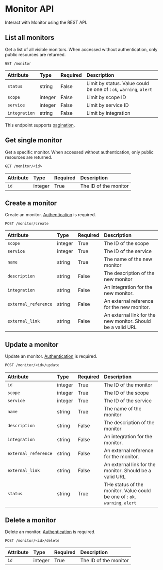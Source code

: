 # Monitor API

Interact with Monitor using the REST API.

## List all monitors

Get a list of all visible monitors. When accessed without authentication, only public resources are returned.

```
GET /monitor
```

| Attribute | Type | Required | Description |
|:----------|:-----|:---------|:------------|
| `status`      | string  | False | Limit by status. Value could be one of : `ok`, `warning`, `alert` |
| `scope`       | integer | False | Limit by scope ID |
| `service`     | integer | False | Limit by service ID |
| `integration` | string  | False | Limit by integration |

This endpoint supports [pagination](./pagination.md).

## Get single monitor

Get a specific monitor. When accessed without authentication, only public resources are returned.

```
GET /monitor/<id>
```

| Attribute | Type | Required | Description |
|:----------|:-----|:---------|:------------|
| `id` | integer | True | The ID of the monitor |


## Create a monitor

Create an monitor. [Authentication](./authentication.md) is required.

```
POST /monitor/create
```

| Attribute | Type | Required | Description |
|:----------|:-----|:---------|:------------|
| `scope`              | integer | True  | The ID of the scope |
| `service`            | integer | True  | The ID of the service |
| `name`               | string  | True  | The name of the new monitor |
| `description`        | string  | False | The description of the new monitor |
| `integration`        | string  | False | An integration for the new monitor. |
| `external_reference` | string  | False | An external reference for the new monitor. |
| `external_link`      | string  | False | An external link for the new monitor. Should be a valid URL |

## Update a monitor

Update an monitor. [Authentication](./authentication.md) is required.

```
POST /monitor/<id>/update
```

| Attribute | Type | Required | Description |
|:----------|:-----|:---------|:------------|
| `id`                 | integer | True  | The ID of the monitor |
| `scope`              | integer | True  | The ID of the scope |
| `service`            | integer | True  | The ID of the service |
| `name`               | string  | True  | The name of the monitor |
| `description`        | string  | False | The description of the monitor |
| `integration`        | string  | False | An integration for the monitor. |
| `external_reference` | string  | False | An external reference for the monitor. |
| `external_link`      | string  | False | An external link for the monitor. Should be a valid URL |
| `status`             | string  | True  | THe status of the monitor. Value could be one of : `ok`, `warning`, `alert` |

## Delete a monitor

Delete an monitor. [Authentication](./authentication.md) is required.

```
POST /monitor/<id>/delete
```

| Attribute | Type | Required | Description |
|:----------|:-----|:---------|:------------|
| `id` | integer | True | The ID of the monitor |